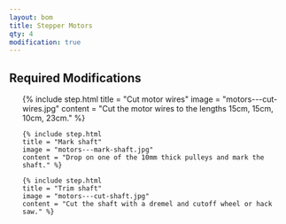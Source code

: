 ```yaml
---
layout: bom
title: Stepper Motors
qty: 4
modification: true
---
```


## Required Modifications

<ol class="steps">
    {% include step.html
    title = "Cut motor wires"
    image = "motors---cut-wires.jpg"
    content = "Cut the motor wires to the lengths 15cm, 15cm, 10cm, 23cm." %}

    {% include step.html
    title = "Mark shaft"
    image = "motors---mark-shaft.jpg"
    content = "Drop on one of the 10mm thick pulleys and mark the shaft." %}

    {% include step.html
    title = "Trim shaft"
    image = "motors---cut-shaft.jpg"
    content = "Cut the shaft with a dremel and cutoff wheel or hack saw." %}
</ol>